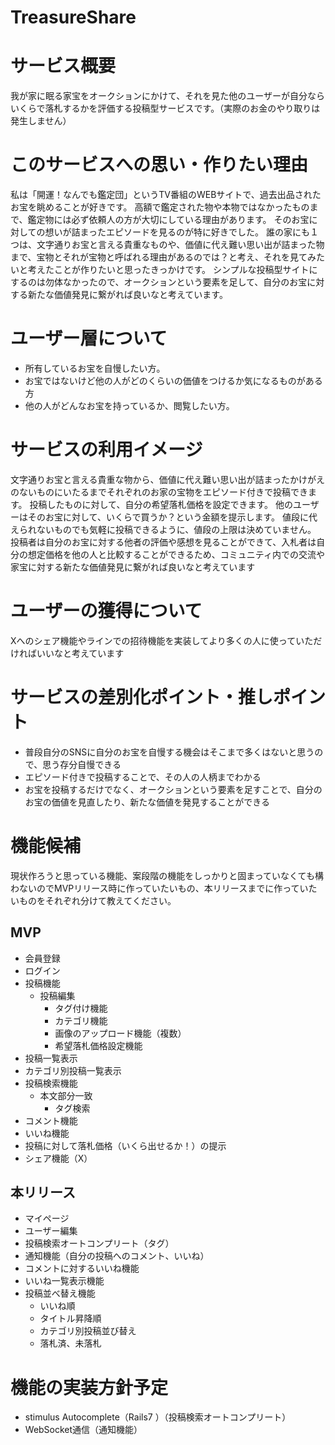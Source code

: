 # TreasureShare

# サービス概要
我が家に眠る家宝をオークションにかけて、それを見た他のユーザーが自分ならいくらで落札するかを評価する投稿型サービスです。（実際のお金のやり取りは発生しません）


# このサービスへの思い・作りたい理由
私は「開運！なんでも鑑定団」というTV番組のWEBサイトで、過去出品されたお宝を眺めることが好きです。
高額で鑑定された物や本物ではなかったものまで、鑑定物には必ず依頼人の方が大切にしている理由があります。
そのお宝に対しての想いが詰まったエピソードを見るのが特に好きでした。
誰の家にも１つは、文字通りお宝と言える貴重なものや、価値に代え難い思い出が詰まった物まで、宝物とそれが宝物と呼ばれる理由があるのでは？と考え、それを見てみたいと考えたことが作りたいと思ったきっかけです。
シンプルな投稿型サイトにするのは勿体なかったので、オークションという要素を足して、自分のお宝に対する新たな価値発見に繋がれば良いなと考えています。



# ユーザー層について

* 所有しているお宝を自慢したい方。
* お宝ではないけど他の人がどのくらいの価値をつけるか気になるものがある方
* 他の人がどんなお宝を持っているか、閲覧したい方。

# サービスの利用イメージ
文字通りお宝と言える貴重な物から、価値に代え難い思い出が詰まったかけがえのないものにいたるまでそれぞれのお家の宝物をエピソード付きで投稿できます。
投稿したものに対して、自分の希望落札価格を設定できます。
他のユーザーはそのお宝に対して、いくらで買うか？という金額を提示します。
値段に代えられないものでも気軽に投稿できるように、値段の上限は決めていません。
投稿者は自分のお宝に対する他者の評価や感想を見ることができて、入札者は自分の想定価格を他の人と比較することができるため、コミュニティ内での交流や家宝に対する新たな価値発見に繋がれば良いなと考えています

# ユーザーの獲得について
Xへのシェア機能やラインでの招待機能を実装してより多くの人に使っていただければいいなと考えています

# サービスの差別化ポイント・推しポイント

* 普段自分のSNSに自分のお宝を自慢する機会はそこまで多くはないと思うので、思う存分自慢できる
* エピソード付きで投稿することで、その人の人柄までわかる
* お宝を投稿するだけでなく、オークションという要素を足すことで、自分のお宝の価値を見直したり、新たな価値を発見することができる


# 機能候補
現状作ろうと思っている機能、案段階の機能をしっかりと固まっていなくても構わないのでMVPリリース時に作っていたいもの、本リリースまでに作っていたいものをそれぞれ分けて教えてください。

## MVP
* 会員登録
* ログイン
* 投稿機能
  * 投稿編集
	* タグ付け機能
	* カテゴリ機能
	* 画像のアップロード機能（複数）
	* 希望落札価格設定機能
* 投稿一覧表示
* カテゴリ別投稿一覧表示
* 投稿検索機能
  * 本文部分一致
	* タグ検索
* コメント機能
* いいね機能
* 投稿に対して落札価格（いくら出せるか！）の提示
* シェア機能（X）

## 本リリース
* マイページ
* ユーザー編集
* 投稿検索オートコンプリート（タグ）
* 通知機能（自分の投稿へのコメント、いいね）
* コメントに対するいいね機能
* いいね一覧表示機能
* 投稿並べ替え機能
  * いいね順
  * タイトル昇降順
  *  カテゴリ別投稿並び替え
  *  落札済、未落札


# 機能の実装方針予定
* stimulus Autocomplete（Rails7 ）（投稿検索オートコンプリート）
* WebSocket通信（通知機能）